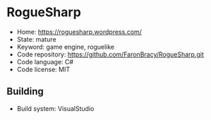 # RogueSharp

- Home: https://roguesharp.wordpress.com/
- State: mature
- Keyword: game engine, roguelike
- Code repository: https://github.com/FaronBracy/RogueSharp.git
- Code language: C#
- Code license: MIT

## Building

- Build system: VisualStudio
